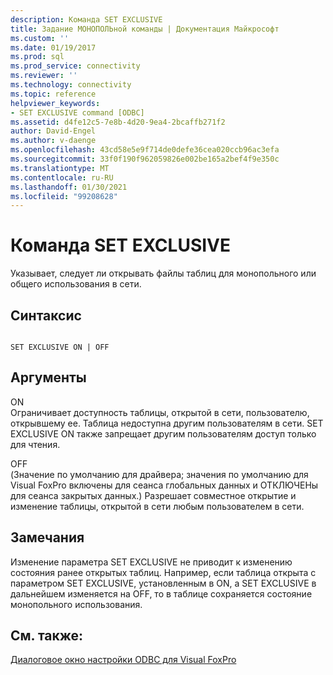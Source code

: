 ```yaml
---
description: Команда SET EXCLUSIVE
title: Задание МОНОПОЛЬной команды | Документация Майкрософт
ms.custom: ''
ms.date: 01/19/2017
ms.prod: sql
ms.prod_service: connectivity
ms.reviewer: ''
ms.technology: connectivity
ms.topic: reference
helpviewer_keywords:
- SET EXCLUSIVE command [ODBC]
ms.assetid: d4fe12c5-7e8b-4d20-9ea4-2bcaffb271f2
author: David-Engel
ms.author: v-daenge
ms.openlocfilehash: 43cd58e5e9f714de0defe36cea020ccb96ac3efa
ms.sourcegitcommit: 33f0f190f962059826e002be165a2bef4f9e350c
ms.translationtype: MT
ms.contentlocale: ru-RU
ms.lasthandoff: 01/30/2021
ms.locfileid: "99208628"
---
```

# <a name="set-exclusive-command"></a>Команда SET EXCLUSIVE
Указывает, следует ли открывать файлы таблиц для монопольного или общего использования в сети.  
  
## <a name="syntax"></a>Синтаксис  
  
```  
  
SET EXCLUSIVE ON | OFF  
```  
  
## <a name="arguments"></a>Аргументы  
 ON  
 Ограничивает доступность таблицы, открытой в сети, пользователю, открывшему ее. Таблица недоступна другим пользователям в сети. SET EXCLUSIVE ON также запрещает другим пользователям доступ только для чтения.  
  
 OFF  
 (Значение по умолчанию для драйвера; значения по умолчанию для Visual FoxPro включены для сеанса глобальных данных и ОТКЛЮЧЕНы для сеанса закрытых данных.) Разрешает совместное открытие и изменение таблицы, открытой в сети любым пользователем в сети.  
  
## <a name="remarks"></a>Замечания  
 Изменение параметра SET EXCLUSIVE не приводит к изменению состояния ранее открытых таблиц. Например, если таблица открыта с параметром SET EXCLUSIVE, установленным в ON, а SET EXCLUSIVE в дальнейшем изменяется на OFF, то в таблице сохраняется состояние монопольного использования.  
  
## <a name="see-also"></a>См. также:  
 [Диалоговое окно настройки ODBC для Visual FoxPro](../../odbc/microsoft/odbc-visual-foxpro-setup-dialog-box.md)
